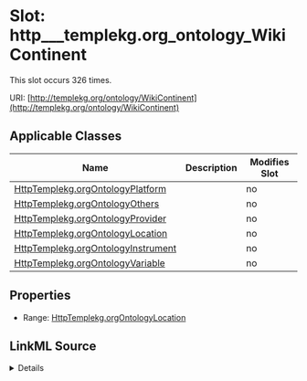

# Slot: http___templekg.org_ontology_WikiContinent




This slot occurs 326 times.


URI: [http://templekg.org/ontology/WikiContinent](http://templekg.org/ontology/WikiContinent)



<!-- no inheritance hierarchy -->





## Applicable Classes

| Name | Description | Modifies Slot |
| --- | --- | --- |
| [HttpTemplekg.orgOntologyPlatform](../classes/HttpTemplekg.orgOntologyPlatform.md) |  |  no  |
| [HttpTemplekg.orgOntologyOthers](../classes/HttpTemplekg.orgOntologyOthers.md) |  |  no  |
| [HttpTemplekg.orgOntologyProvider](../classes/HttpTemplekg.orgOntologyProvider.md) |  |  no  |
| [HttpTemplekg.orgOntologyLocation](../classes/HttpTemplekg.orgOntologyLocation.md) |  |  no  |
| [HttpTemplekg.orgOntologyInstrument](../classes/HttpTemplekg.orgOntologyInstrument.md) |  |  no  |
| [HttpTemplekg.orgOntologyVariable](../classes/HttpTemplekg.orgOntologyVariable.md) |  |  no  |







## Properties

* Range: [HttpTemplekg.orgOntologyLocation](../classes/HttpTemplekg.orgOntologyLocation.md)







## LinkML Source

<details>

```yaml
name: http___templekg.org_ontology_WikiContinent
from_schema: okns:climatepub4-kg
rank: 1000
slot_uri: http://templekg.org/ontology/WikiContinent
alias: http___templekg.org_ontology_WikiContinent
domain_of:
- http___templekg.org_ontology_Instrument
- http___templekg.org_ontology_Location
- http___templekg.org_ontology_Others
- http___templekg.org_ontology_Platform
- http___templekg.org_ontology_Provider
- http___templekg.org_ontology_Variable
range: http___templekg.org_ontology_Location

```
</details>